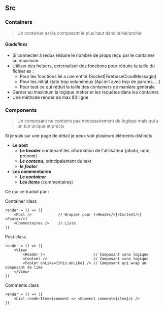
## Src

### Containers
> Un container est le composant le plus haut dans la hiérarchie

#### *Guidelines*

- Si connecter à redux réduire le nombre de props reçu par le container au maximum
- Utiliser des helpers, externaliser des fonctions pour réduire la taille du fichier ex :
    - Pour les fonctions lié a une entité (Socket|FirebaseCloudMessagin)
    - Pour les initial state trop volumineux (Api.init avec bcp de params, ...)
    - Pour tout ce qui réduit la taille des containers de manière générale
- Garder au maximum la logique metier et les requêtes dans les container.
- Une méthode render de max 80 ligne

### Components
> Un composant ne contiens pas nécessairement de logique mais qui a un but unique et précis

Si je suis sur une page de détail je peux voir plusieurs éléments distincts

- **Le post**
    - ***Le header*** contenant les information de l'utilisateur (photo, nom, prénom)
    - ***Le contenu***, principalement du text
    - ***le footer***
- **Les commentaires**
    - ***Le container***
    - ***Les items*** (commentaires)

Ce qui ce traduit par :

Container class

    render = () => ({
        <Post />            // Wrapper pour (<Header/>|<Content/>|<Footer/>)
        <Commentaires />    // Liste
    })

Post class

    render = () => ({
        <View>
            <Header />                      // Composant sans logique
            <Content />                     // Composant sans logique
            <Footer onLike={this.onLike} /> // Composant qui wrap un composant de like
        </View>
    })
Comments class

    render = () => ({
        <List renderItem={comment => <Comment comment={item}>} />
    })